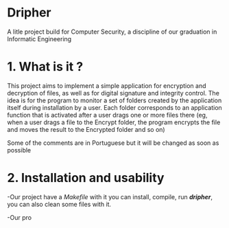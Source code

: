 # Dripher

A litle project build for Computer Security, a discipline of our graduation in Informatic Engineering

# **1. What is it ?**

This project aims to implement a simple application for encryption and decryption of files, as well as for digital signature and integrity control. The idea is for the program to monitor a set of folders created by the application itself during installation by a user. Each folder corresponds to an application function that is activated after a user drags one or more files there (eg, when a user drags a file to the Encrypt folder, the program encrypts the file and moves the result to the Encrypted folder and so on)

Some of the comments are in Portuguese but it will be changed as soon as possible

# **2. Installation and usability**

-Our project have a *Makefile* with it you can install, compile, run _**dripher**_, you can also clean some files with it.

-Our pro 
